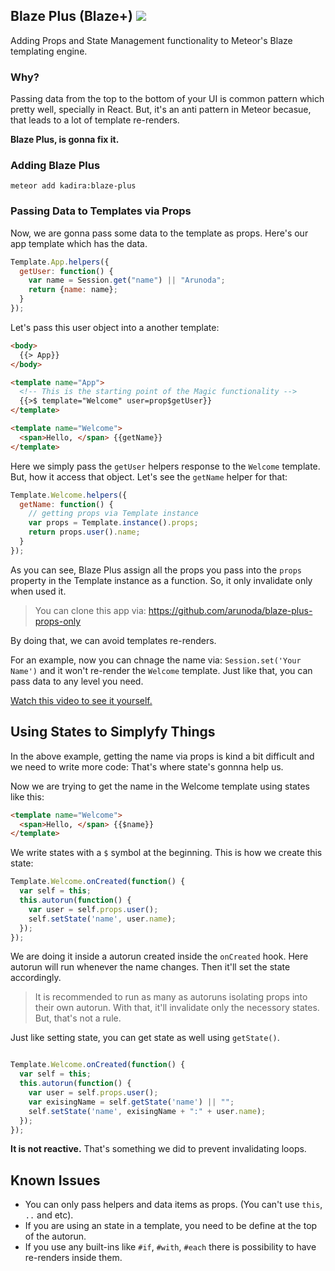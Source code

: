 ## Blaze Plus (Blaze+) [![](https://api.travis-ci.org/kadirahq/blaze-plus.svg)](https://travis-ci.org/kadirahq/blaze-plus)

Adding Props and State Management functionality to Meteor's Blaze templating engine. 

### Why?

Passing data from the top to the bottom of your UI is common pattern which pretty well, specially in React. But, it's an anti pattern in Meteor becasue, that leads to a lot of template re-renders.

**Blaze Plus, is gonna fix it.**

### Adding Blaze Plus

```
meteor add kadira:blaze-plus
```

### Passing Data to Templates via Props

Now, we are gonna pass some data to the template as props. Here's our app template which has the data.

```js
Template.App.helpers({
  getUser: function() {
    var name = Session.get("name") || "Arunoda";
    return {name: name};
  }
});
```

Let's pass this user object into a another template:

```html
<body>
  {{> App}}
</body>

<template name="App">
  <!-- This is the starting point of the Magic functionality -->
  {{>$ template="Welcome" user=prop$getUser}}
</template>

<template name="Welcome">
  <span>Hello, </span> {{getName}}
</template>
```

Here we simply pass the `getUser` helpers response to the `Welcome` template. But, how it access that object. Let's see the `getName` helper for that:

```js
Template.Welcome.helpers({
  getName: function() {
    // getting props via Template instance
    var props = Template.instance().props;
    return props.user().name;
  }
});
```

As you can see, Blaze Plus assign all the props you pass into the `props` property in the Template instance as a function. So, it only invalidate only when used it.

> You can clone this app via: https://github.com/arunoda/blaze-plus-props-only

By doing that, we can avoid templates re-renders.

For an example, now you can chnage the name via: `Session.set('Your Name')` and it won't re-render the `Welcome` template. Just like that, you can pass data to any level you need.

[Watch this video to see it yourself.](https://youtu.be/Gaz6S75Qo6c)

## Using States to Simplyfy Things

In the above example, getting the name via props is kind a bit difficult and we need to write more code: That's where state's gonnna help us.

Now we are trying to get the name in the Welcome template using states like this:

~~~html
<template name="Welcome">
  <span>Hello, </span> {{$name}}
</template>
~~~

We write states with a `$` symbol at the beginning. This is how we create this state:

~~~js
Template.Welcome.onCreated(function() {
  var self = this;
  this.autorun(function() {
    var user = self.props.user();
    self.setState('name', user.name);
  });
});
~~~

We are doing it inside a autorun created inside the `onCreated` hook. Here autorun will run whenever the name changes. Then it'll set the state accordingly.

> It is recommended to run as many as autoruns isolating props into their own autorun. With that, it'll invalidate only the necessory states. But, that's not a rule.

Just like setting state, you can get state as well using `getState()`.

~~~js

Template.Welcome.onCreated(function() {
  var self = this;
  this.autorun(function() {
    var user = self.props.user();
    var exisingName = self.getState('name') || "";
    self.setState('name', exisingName + ":" + user.name);
  });
});
~~~

**It is not reactive.** That's something we did to prevent invalidating loops.

## Known Issues

* You can only pass helpers and data items as props. (You can't use `this`, `..` and etc).
* If you are using an state in a template, you need to be define at the top of the autorun.
* If you use any built-ins like `#if`, `#with`, `#each` there is possibility to have re-renders inside them.